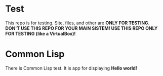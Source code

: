 # Test

This repo is for testing. Site, files, and other are **ONLY FOR TESTING**. **DON'T USE THIS REPO FOR YOUR MAIN SISTEM! USE THIS REPO ONLY FOR TESTING (like a VirtualBox)!**

# Common Lisp

There is Common Lisp test. It is app for displaying **Hello world!**
